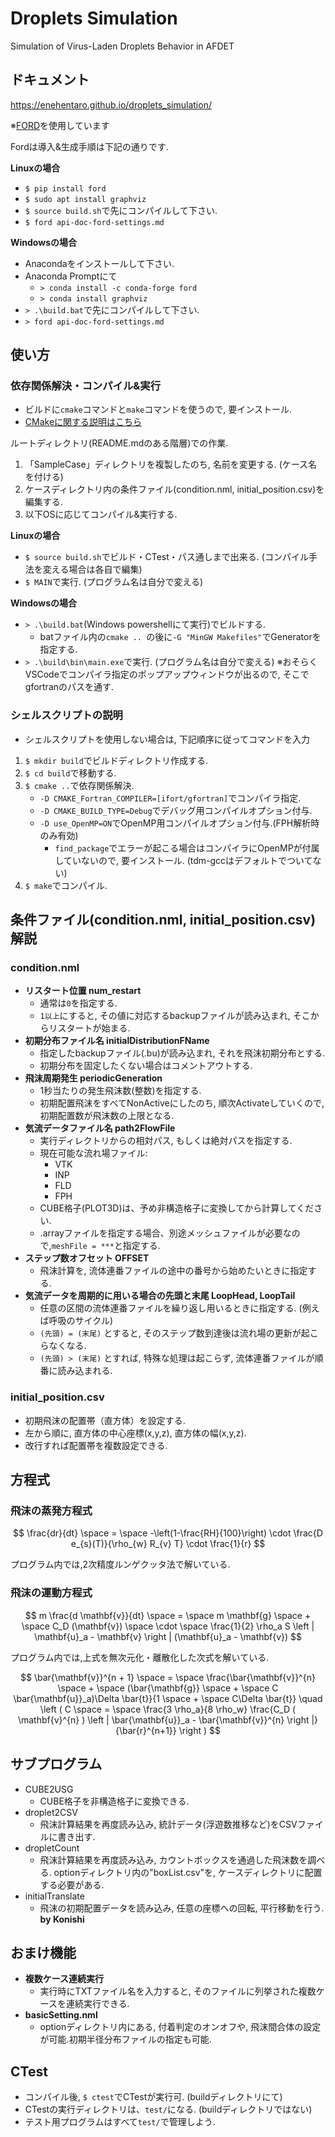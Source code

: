 # Droplets Simulation
Simulation of Virus-Laden Droplets Behavior in AFDET

## ドキュメント
https://enehentaro.github.io/droplets_simulation/

※[FORD](https://github.com/Fortran-FOSS-Programmers/ford)を使用しています

  Fordは導入&生成手順は下記の通りです.

  **Linuxの場合**

  - `$ pip install ford`
  - `$ sudo apt install graphviz`
  - `$ source build.sh`で先にコンパイルして下さい.
  - `$ ford api-doc-ford-settings.md`

  **Windowsの場合**

  - Anacondaをインストールして下さい.
  - Anaconda Promptにて
    - `> conda install -c conda-forge ford`
    - `> conda install graphviz`
  - `> .\build.bat`で先にコンパイルして下さい.
  - `> ford api-doc-ford-settings.md`

## 使い方
  
### 依存関係解決・コンパイル&実行
  - ビルドに`cmake`コマンドと`make`コマンドを使うので, 要インストール.
  - [CMakeに関する説明はこちら](https://qiita.com/ijknabla/items/05270ae5e597705d0dae#cmake-%E3%81%AE%E3%82%A4%E3%83%B3%E3%82%B9%E3%83%88%E3%83%BC%E3%83%AB)

  ルートディレクトリ(README.mdのある階層)での作業.
  1. 「SampleCase」ディレクトリを複製したのち, 名前を変更する. (ケース名を付ける)
  1. ケースディレクトリ内の条件ファイル(condition.nml, initial_position.csv)を編集する.
  1. 以下OSに応じてコンパイル&実行する.

  **Linuxの場合**
  
  - `$ source build.sh`でビルド・CTest・パス通しまで出来る. (コンパイル手法を変える場合は各自で編集)
  - `$ MAIN`で実行. (プログラム名は自分で変える)

  **Windowsの場合**
  - `> .\build.bat`(Windows powershellにて実行)でビルドする. 
    - batファイル内の`cmake .. `の後に`-G "MinGW Makefiles"`でGeneratorを指定する.
  - `> .\build\bin\main.exe`で実行. (プログラム名は自分で変える)
  ※おそらくVSCodeでコンパイラ指定のポップアップウィンドウが出るので, そこでgfortranのパスを通す.
  
### シェルスクリプトの説明
  - シェルスクリプトを使用しない場合は, 下記順序に従ってコマンドを入力

  1. `$ mkdir build`でビルドディレクトリ作成する. 
  1. `$ cd build`で移動する. 
  1. `$ cmake ..`で依存関係解決.
      - `-D CMAKE_Fortran_COMPILER=[ifort/gfortran]`でコンパイラ指定.
      - `-D CMAKE_BUILD_TYPE=Debug`でデバッグ用コンパイルオプション付与.
      - `-D use_OpenMP=ON`でOpenMP用コンパイルオプション付与.(FPH解析時のみ有効)
        - `find_package`でエラーが起こる場合はコンパイラにOpenMPが付属していないので, 要インストール. (tdm-gccはデフォルトでついてない)
  1. `$ make`でコンパイル.

## 条件ファイル(condition.nml, initial_position.csv)解説
### condition.nml
  - **リスタート位置 num_restart**
    - 通常は`0`を指定する.
    - `1以上`にすると, その値に対応するbackupファイルが読み込まれ, そこからリスタートが始まる.
  - **初期分布ファイル名 initialDistributionFName**
    - 指定したbackupファイル(.bu)が読み込まれ, それを飛沫初期分布とする.
    - 初期分布を固定したくない場合はコメントアウトする.
  - **飛沫周期発生 periodicGeneration**
    - 1秒当たりの発生飛沫数(整数)を指定する.
    - 初期配置飛沫をすべてNonActiveにしたのち, 順次Activateしていくので, 初期配置数が飛沫数の上限となる.
  - **気流データファイル名 path2FlowFile**
    - 実行ディレクトリからの相対パス, もしくは絶対パスを指定する.
    - 現在可能な流れ場ファイル:
      - VTK
      - INP
      - FLD
      - FPH
    - CUBE格子(PLOT3D)は、予め非構造格子に変換してから計算してください.
    - .arrayファイルを指定する場合、別途メッシュファイルが必要なので,`meshFile = ***`と指定する.
  - **ステップ数オフセット OFFSET**
    - 飛沫計算を, 流体連番ファイルの途中の番号から始めたいときに指定する.
  - **気流データを周期的に用いる場合の先頭と末尾 LoopHead, LoopTail**
    - 任意の区間の流体連番ファイルを繰り返し用いるときに指定する. (例えば呼吸のサイクル)
    - `(先頭) = (末尾)` とすると, そのステップ数到達後は流れ場の更新が起こらなくなる.
    - `(先頭) > (末尾)` とすれば, 特殊な処理は起こらず, 流体連番ファイルが順番に読み込まれる.
### initial_position.csv
  - 初期飛沫の配置帯（直方体）を設定する.
  - 左から順に, 直方体の中心座標(x,y,z), 直方体の幅(x,y,z).
  - 改行すれば配置帯を複数設定できる.


## 方程式

### 飛沫の蒸発方程式

  $$ \frac{dr}{dt} \space = \space -\left(1-\frac{RH}{100}\right) \cdot \frac{D e_{s}(T)}{\rho_{w} R_{v} T} \cdot \frac{1}{r} $$
  
  プログラム内では,2次精度ルンゲクッタ法で解いている.
  
### 飛沫の運動方程式

$$ m \frac{d \mathbf{v}}{dt} \space = \space m \mathbf{g} \space + \space C_D (\mathbf{v}) \space \cdot \space \frac{1}{2} \rho_a S \left | \mathbf{u}_a - \mathbf{v} \right | (\mathbf{u}_a - \mathbf{v}) $$

  プログラム内では,上式を無次元化・離散化した次式を解いている.
    
$$ \bar{\mathbf{v}}^{n + 1} \space = \space \frac{\bar{\mathbf{v}}^{n} \space + \space (\bar{\mathbf{g}} \space + \space C \bar{\mathbf{u}}_a)\Delta \bar{t}}{1 \space + \space C\Delta \bar{t}} \quad \left ( C \space = \space \frac{3 \rho_a}{8 \rho_w} \frac{C_D ( \mathbf{v}^{n} ) \left | \bar{\mathbf{u}}_a - \bar{\mathbf{v}}^{n} \right |}{\bar{r}^{n+1}} \right ) $$

## サブプログラム
  - CUBE2USG
    - CUBE格子を非構造格子に変換できる.
  - droplet2CSV
    - 飛沫計算結果を再度読み込み, 統計データ(浮遊数推移など)をCSVファイルに書き出す.
  - dropletCount
    - 飛沫計算結果を再度読み込み, カウントボックスを通過した飛沫数を調べる. optionディレクトリ内の"boxList.csv"を, ケースディレクトリに配置する必要がある.
  - initialTranslate
    - 飛沫の初期配置データを読み込み, 任意の座標への回転, 平行移動を行う. **by Konishi**

## おまけ機能
  - **複数ケース連続実行**
    - 実行時にTXTファイル名を入力すると, そのファイルに列挙された複数ケースを連続実行できる.
  - **basicSetting.nml**
    - optionディレクトリ内にある, 付着判定のオンオフや, 飛沫間合体の設定が可能.初期半径分布ファイルの指定も可能.
    
## CTest
  - コンパイル後, `$ ctest`でCTestが実行可. (buildディレクトリにて)
  - CTestの実行ディレクトリは、`test/`になる. (buildディレクトリではない)
  - テスト用プログラムはすべて`test/`で管理しよう.
